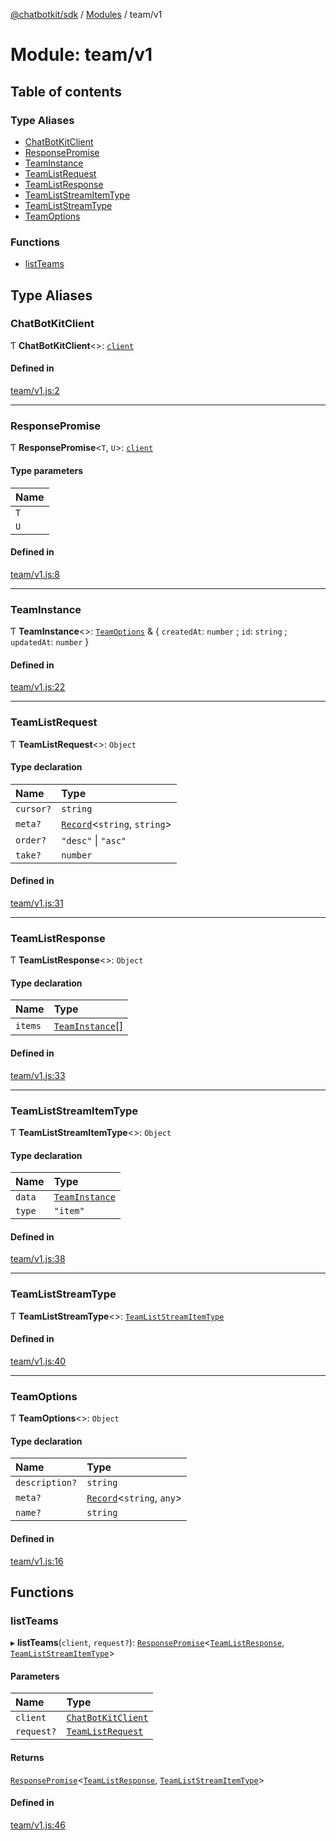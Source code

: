 [@chatbotkit/sdk](../README.md) / [Modules](../modules.md) / team/v1

# Module: team/v1

## Table of contents

### Type Aliases

- [ChatBotKitClient](team_v1.md#chatbotkitclient)
- [ResponsePromise](team_v1.md#responsepromise)
- [TeamInstance](team_v1.md#teaminstance)
- [TeamListRequest](team_v1.md#teamlistrequest)
- [TeamListResponse](team_v1.md#teamlistresponse)
- [TeamListStreamItemType](team_v1.md#teamliststreamitemtype)
- [TeamListStreamType](team_v1.md#teamliststreamtype)
- [TeamOptions](team_v1.md#teamoptions)

### Functions

- [listTeams](team_v1.md#listteams)

## Type Aliases

### ChatBotKitClient

Ƭ **ChatBotKitClient**\<\>: [`client`](client.md)

#### Defined in

[team/v1.js:2](https://github.com/chatbotkit/node-sdk/blob/main/packages/sdk/src/team/v1.js#L2)

___

### ResponsePromise

Ƭ **ResponsePromise**\<`T`, `U`\>: [`client`](client.md)

#### Type parameters

| Name |
| :------ |
| `T` |
| `U` |

#### Defined in

[team/v1.js:8](https://github.com/chatbotkit/node-sdk/blob/main/packages/sdk/src/team/v1.js#L8)

___

### TeamInstance

Ƭ **TeamInstance**\<\>: [`TeamOptions`](team_v1.md#teamoptions) & \{ `createdAt`: `number` ; `id`: `string` ; `updatedAt`: `number`  }

#### Defined in

[team/v1.js:22](https://github.com/chatbotkit/node-sdk/blob/main/packages/sdk/src/team/v1.js#L22)

___

### TeamListRequest

Ƭ **TeamListRequest**\<\>: `Object`

#### Type declaration

| Name | Type |
| :------ | :------ |
| `cursor?` | `string` |
| `meta?` | [`Record`]( https://www.typescriptlang.org/docs/handbook/utility-types.html#recordkeys-type )\<`string`, `string`\> |
| `order?` | ``"desc"`` \| ``"asc"`` |
| `take?` | `number` |

#### Defined in

[team/v1.js:31](https://github.com/chatbotkit/node-sdk/blob/main/packages/sdk/src/team/v1.js#L31)

___

### TeamListResponse

Ƭ **TeamListResponse**\<\>: `Object`

#### Type declaration

| Name | Type |
| :------ | :------ |
| `items` | [`TeamInstance`](team_v1.md#teaminstance)[] |

#### Defined in

[team/v1.js:33](https://github.com/chatbotkit/node-sdk/blob/main/packages/sdk/src/team/v1.js#L33)

___

### TeamListStreamItemType

Ƭ **TeamListStreamItemType**\<\>: `Object`

#### Type declaration

| Name | Type |
| :------ | :------ |
| `data` | [`TeamInstance`](team_v1.md#teaminstance) |
| `type` | ``"item"`` |

#### Defined in

[team/v1.js:38](https://github.com/chatbotkit/node-sdk/blob/main/packages/sdk/src/team/v1.js#L38)

___

### TeamListStreamType

Ƭ **TeamListStreamType**\<\>: [`TeamListStreamItemType`](team_v1.md#teamliststreamitemtype)

#### Defined in

[team/v1.js:40](https://github.com/chatbotkit/node-sdk/blob/main/packages/sdk/src/team/v1.js#L40)

___

### TeamOptions

Ƭ **TeamOptions**\<\>: `Object`

#### Type declaration

| Name | Type |
| :------ | :------ |
| `description?` | `string` |
| `meta?` | [`Record`]( https://www.typescriptlang.org/docs/handbook/utility-types.html#recordkeys-type )\<`string`, `any`\> |
| `name?` | `string` |

#### Defined in

[team/v1.js:16](https://github.com/chatbotkit/node-sdk/blob/main/packages/sdk/src/team/v1.js#L16)

## Functions

### listTeams

▸ **listTeams**(`client`, `request?`): [`ResponsePromise`](../classes/client.ResponsePromise.md)\<[`TeamListResponse`](team_v1.md#teamlistresponse), [`TeamListStreamItemType`](team_v1.md#teamliststreamitemtype)\>

#### Parameters

| Name | Type |
| :------ | :------ |
| `client` | [`ChatBotKitClient`](../classes/client.ChatBotKitClient.md) |
| `request?` | [`TeamListRequest`](team_v1.md#teamlistrequest) |

#### Returns

[`ResponsePromise`](../classes/client.ResponsePromise.md)\<[`TeamListResponse`](team_v1.md#teamlistresponse), [`TeamListStreamItemType`](team_v1.md#teamliststreamitemtype)\>

#### Defined in

[team/v1.js:46](https://github.com/chatbotkit/node-sdk/blob/main/packages/sdk/src/team/v1.js#L46)
